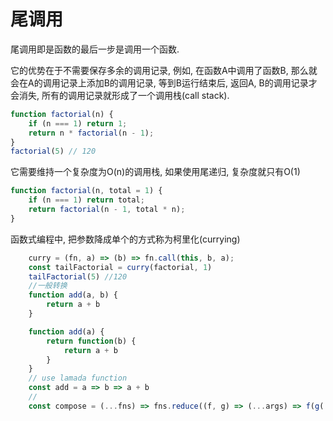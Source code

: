 <!--
Created: Mon Aug 26 2019 15:17:36 GMT+0800 (China Standard Time)
Modified: Mon Aug 26 2019 15:17:36 GMT+0800 (China Standard Time)
-->
# 尾调用

尾调用即是函数的最后一步是调用一个函数. 

它的优势在于不需要保存多余的调用记录, 例如, 在函数A中调用了函数B, 那么就会在A的调用记录上添加B的调用记录, 等到B运行结束后, 返回A, B的调用记录才会消失, 所有的调用记录就形成了一个调用栈(call stack). 

``` js
function factorial(n) {
    if (n === 1) return 1;
    return n * factorial(n - 1);
}
factorial(5) // 120
```

它需要维持一个复杂度为O(n)的调用栈, 如果使用尾递归, 复杂度就只有O(1)

``` js
function factorial(n, total = 1) {
    if (n === 1) return total;
    return factorial(n - 1, total * n);
}
```

函数式编程中, 把参数降成单个的方式称为柯里化(currying)

``` js
    curry = (fn, a) => (b) => fn.call(this, b, a);
    const tailFactorial = curry(factorial, 1)
    tailFactorial(5) //120
    //一般转换
    function add(a, b) {
        return a + b
    }

    function add(a) {
        return function(b) {
            return a + b
        }
    }
    // use lamada function
    const add = a => b => a + b
    //
    const compose = (...fns) => fns.reduce((f, g) => (...args) => f(g(...args)));
```

